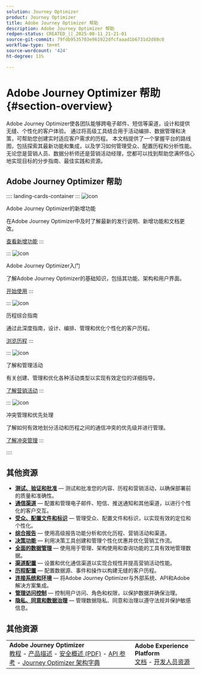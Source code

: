 ```yaml
---
solution: Journey Optimizer
product: Journey Optimizer
title: Adobe Journey Optimizer 帮助
description: Adobe Journey Optimizer 帮助
redpen-status: CREATED_||_2025-08-11_21-21-01
source-git-commit: 79fdb9535703e961922dfcfaaad1b6731d2d88c0
workflow-type: tm+mt
source-wordcount: '424'
ht-degree: 11%

---
```



# Adobe Journey Optimizer 帮助{#section-overview}

Adobe Journey Optimizer使各团队能够跨电子邮件、短信等渠道，设计和提供无缝、个性化的客户体验。 通过将高级工具结合用于活动编排、数据管理和决策，可帮助您创建实时适应客户需求的历程。 本文档提供了一个掌握平台的路线图，包括探索其最新功能和集成，以及学习如何管理受众、配置历程和分析性能。 无论您是营销人员、数据分析师还是营销活动经理，您都可以找到帮助您满怀信心地实现目标的分步指南、最佳实践和资源。

## Adobe Journey Optimizer 帮助

:::: landing-cards-container
:::
![icon](https://cdn.experienceleague.adobe.com/icons/list-check.svg?lang=zh-Hans)

Adobe Journey Optimizer的新增功能

在Adobe Journey Optimizer中及时了解最新的发行说明、新增功能和文档更改。

[查看新增功能](whats-new-landing-page.md)
:::

:::
![icon](https://cdn.experienceleague.adobe.com/icons/circle-play.svg?lang=zh-Hans)

Adobe Journey Optimizer入门

了解Adobe Journey Optimizer的基础知识，包括其功能、架构和用户界面。

[开始使用](get-started-landing-page.md)
:::

:::
![icon](https://cdn.experienceleague.adobe.com/icons/code-branch.svg?lang=zh-Hans)

历程综合指南

通过此深度指南，设计、编排、管理和优化个性化的客户历程。

[浏览历程](orchestrate-journeys-landing-page.md)
:::

:::
![icon](https://cdn.experienceleague.adobe.com/icons/bullhorn.svg?lang=zh-Hans)

了解和管理活动

有关创建、管理和优化各种活动类型以实现有效定位的详细指导。

[了解营销活动](campaigns-landing-page.md)
:::

:::
![icon](https://cdn.experienceleague.adobe.com/icons/scale-balanced.svg?lang=zh-Hans)

冲突管理和优先处理

了解如何有效地划分活动和历程之间的通信冲突的优先级并进行管理。

[了解冲突管理](conflict-prioritization-landing-page.md)
:::

::::


## 其他资源

- **[测试、验证和批准](test-landing-page.md)** — 测试和批准您的内容、历程和营销活动，以确保部署前的质量和准确性。
- **[通信渠道](../using/channels/gs-channels.md)** — 配置和管理电子邮件、短信、推送通知和其他渠道，以进行个性化的客户交互。
- **[受众、配置文件和标识](audiences-profiles-identities-landing-page.md)** — 管理受众、配置文件和标识，以实现有效的定位和个性化。
- **[综合报告](reporting-landing-page.md)** — 使用高级报告功能分析和优化历程、营销活动和渠道。
- **[决策功能](decisioning-landing-page.md)** — 利用决策工具创建和管理个性化优惠并优化营销工作流。
- **[全面的数据管理](data-management-landing-page.md)** — 使用用于管理、架构使用和查询功能的工具有效地管理数据。
- **[渠道配置](configuration-landing-page.md)** — 设置和优化通信渠道以实现合规性并提高营销活动性能。
- **[历程配置](configure-journeys-landing-page.md)** — 配置数据源、事件和操作以构建无缝的客户历程。
- **[连接系统和环境](connect-systems-landing-page.md)** — 将Adobe Journey Optimizer与外部系统、API和Adobe解决方案集成。
- **[管理访问控制](access-control-landing-page.md)** — 控制用户访问、角色和权限，以保护数据并确保治理。
- **[隐私、同意和数据治理](privacy-landing-page.md)** — 管理数据隐私、同意和治理以遵守法规并保护敏感信息。

## 其他资源

<table style="table-layout:fixed"><tr style="border: 0;">
<td><strong>Adobe Journey Optimizer</strong><br/>
<a href="https://experienceleague.adobe.com/docs/journey-optimizer-learn/tutorials/overview.html?lang=zh-Hans" target="_blank">教程</a> - <a href="https://helpx.adobe.com/cn/legal/product-descriptions/adobe-journey-optimizer.html" target="_blank">产品描述</a> - <a href="https://www.adobe.com/content/dam/cc/en/security/pdfs/AJO_SecurityOverview.pdf" target="_blank">安全概述 (PDF)</a> - <a href="https://developer.adobe.com/journey-optimizer-apis/" target="_blank">API 参考</a> - <a href="https://experienceleague.adobe.com/tools/ajo-schemas/schema-dictionary.html?lang=zh-Hans" target="_blank">Journey Optimizer 架构字典</a>

</td>
<td><strong>Adobe Experience Platform</strong><br/>
<a href="https://experienceleague.adobe.com/docs/experience-platform/landing/home.html?lang=zh-Hans" target="_blank">文档</a> - <a href="https://www.adobe.com/cn/experience-platform/documentation-and-developer-resources.html" target="_blank">开发人员资源</a>
</td>
</tr></table>

<!--table style="table-layout:auto"><tr style="border: 0;"><td><img src="using/assets/do-not-localize/newsletter.png"></td><td>
<b>Stay informed and elevate your Adobe Journey Optimizer experience!</b><br/>Sign up for our quarterly newsletter. Gain exclusive access to the latest product updates, captivating stories, real-world use cases, valuable tips, and more – all delivered directly to your inbox every quarter. <a href="https://www.adobe.com/subscription/Adobe_Journey_Optimizer_NL.html">Sign up today!</a></td></tr></table-->
